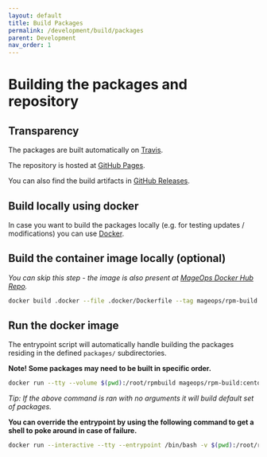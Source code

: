 ```yaml
---
layout: default
title: Build Packages
permalink: /development/build/packages
parent: Development
nav_order: 1
---
```


# Building the packages and repository

## Transparency

The packages are built automatically on [Travis](https://travis-ci.com/mageops/rpm).

The repository is hosted at [GitHub Pages](https://github.com/mageops/packages-rpm/tree/gh-pages/repo/).

You can also find the build artifacts in [GitHub Releases](https://github.com/mageops/packages-rpm/releases).

## Build locally using docker

In case you want to build the packages locally (e.g. for testing updates / modifications) you can use [Docker](https://docs.docker.com/install/).

## Build the container image locally (optional)

_You can skip this step - the image is also present at [MageOps Docker Hub Repo](https://hub.docker.com/r/mageops/rpm-build)._

```bash
docker build .docker --file .docker/Dockerfile --tag mageops/rpm-build:centos-7
```

## Run the docker image

The entrypoint script will automatically handle building the packages residing in the defined `packages/` subdirectories.

**Note! Some packages may need to be built in specific order.**

```bash
docker run --tty --volume $(pwd):/root/rpmbuild mageops/rpm-build:centos-7 {package-a-subdirectory} {package-b-subdirectory}  [...]
```

_Tip: If the above command is ran with no arguments it will build default set of packages._

**You can override the entrypoint by using the following command to get a shell to poke around in case of failure.**

```bash
docker run --interactive --tty --entrypoint /bin/bash -v $(pwd):/root/rpmbuild mageops/rpm-build:centos-7
```